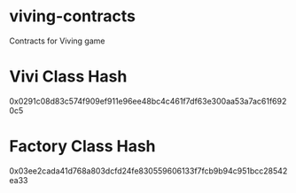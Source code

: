 # viving-contracts
Contracts for Viving game

# Vivi Class Hash

0x0291c08d83c574f909ef911e96ee48bc4c461f7df63e300aa53a7ac61f6920c5

# Factory Class Hash

0x03ee2cada41d768a803dcfd24fe830559606133f7fcb9b94c951bcc28542ea33